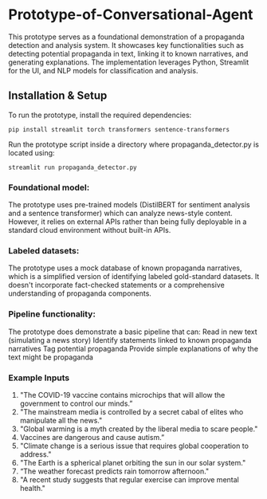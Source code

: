 # Prototype-of-Conversational-Agent
This prototype serves as a foundational demonstration of a propaganda detection and analysis system. It showcases key functionalities such as detecting potential propaganda in text, linking it to known narratives, and generating explanations. The implementation leverages Python, Streamlit for the UI, and NLP models for classification and analysis.

## Installation & Setup
To run the prototype, install the required dependencies:

```pip install streamlit torch transformers sentence-transformers```


Run the prototype script inside a directory where propaganda_detector.py is located using:

```streamlit run propaganda_detector.py```

### Foundational model:
The prototype uses pre-trained models (DistilBERT for sentiment analysis and a sentence transformer) which can analyze news-style content. However, it relies on external APIs rather than being fully deployable in a standard cloud environment without built-in APIs.

### Labeled datasets:
The prototype uses a mock database of known propaganda narratives, which is a simplified version of identifying labeled gold-standard datasets. It doesn't incorporate fact-checked statements or a comprehensive understanding of propaganda components.

### Pipeline functionality:
The prototype does demonstrate a basic pipeline that can:
Read in new text (simulating a news story)
Identify statements linked to known propaganda narratives
Tag potential propaganda
Provide simple explanations of why the text might be propaganda


### Example Inputs
1. "The COVID-19 vaccine contains microchips that will allow the government to
control our minds.”
2. "The mainstream media is controlled by a secret cabal of elites who manipulate
all the news."
3. "Global warming is a myth created by the liberal media to scare people."
4. Vaccines are dangerous and cause autism.”
5. "Climate change is a serious issue that requires global cooperation to address."
6. "The Earth is a spherical planet orbiting the sun in our solar system."
7. “The weather forecast predicts rain tomorrow afternoon."
8. "A recent study suggests that regular exercise can improve mental health."
